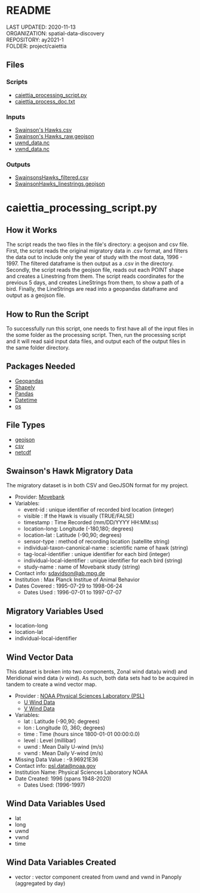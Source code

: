 # README
LAST UPDATED: 2020-11-13  
ORGANIZATION: spatial-data-discovery  
REPOSITORY: ay2021-1  
FOLDER: project/caiettia

## Files
### Scripts
* [caiettia_processing_script.py](https://github.com/spatial-data-discovery/ay2021-1/blob/master/project/caiettia/caiettia_processing_script.py)
* [caiettia_process_doc.txt](https://github.com/spatial-data-discovery/ay2021-1/blob/master/project/caiettia/caiettia_process_doc.txt)
### Inputs
* [Swainson's Hawks.csv](https://github.com/spatial-data-discovery/ay2021-1/blob/master/project/caiettia/data_files/Swainson's%20Hawks.csv)
* [Swainson's Hawks_raw.geojson](https://github.com/spatial-data-discovery/ay2021-1/blob/master/project/caiettia/data_files/Swainson's%20Hawks_raw.geojson)
* [uwnd_data.nc](https://github.com/spatial-data-discovery/ay2021-1/blob/master/project/caiettia/data_files/uwnd_data.nc)
* [vwnd_data.nc](https://github.com/spatial-data-discovery/ay2021-1/blob/master/project/caiettia/data_files/vwnd_data.nc)
### Outputs
* [SwainsonsHawks_filtered.csv](https://github.com/spatial-data-discovery/ay2021-1/blob/master/project/caiettia/data_files/SwainsonsHawks_filtered.csv)
* [SwainsonHawks_linestrings.geojson](https://github.com/spatial-data-discovery/ay2021-1/blob/master/project/caiettia/data_files/SwainsonHawks_linestrings.geojson)

# caiettia_processing_script.py

## How it Works
The script reads the two files in the file's directory: a geojson and csv file. First, the script reads the original migratory data in .csv format, and  filters the data out to include only the year of study with the most data, 1996 - 1997. The filtered dataframe is then output as a .csv in the directory. Secondly, the script reads the geojson file, reads out each POINT shape and creates a Linestring from them. The script reads coordinates for the previous 5 days, and creates LineStrings from them, to show a path of a bird. Finally, the LineStrings are read into a geopandas dataframe and output as a geojson file.

## How to Run the Script
To successfully run this script, one needs to first have all of the input files in the some folder as the processing script. Then, run the processing script and it will read said input data files, and output each of the output files in the same folder directory. 



## Packages Needed
* [Geopandas](https://geopandas.org/)
* [Shapely](https://pypi.org/project/Shapely/)
* [Pandas](https://pandas.pydata.org/)
* [Datetime](https://docs.python.org/3/library/datetime.html)
* [os](https://docs.python.org/3.4/library/os.html)

## File Types
* [geojson](https://geojson.org/)
* [csv](https://www.computerhope.com/issues/ch001356.htm)
* [netcdf](https://www.unidata.ucar.edu/software/netcdf/docs/netcdf_introduction.html)


## Swainson's Hawk Migratory Data
The migratory dataset is in both CSV and GeoJSON format for my project. 
* Provider: [Movebank](https://www.movebank.org/cms/webapp?gwt_fragment=page=studies,path=study204253)
* Variables: 
  * event-id : unique identifier of recorded bird location (integer)
  * visible : If the Hawk is visually (TRUE/FALSE)
  * timestamp : Time Recorded (mm/DD/YYYY HH:MM:ss)
  * location-long: Longitude (-180,180; degrees)
  * location-lat : Latitude (-90,90; degrees)
  * sensor-type : method of recording location (satellite string)
  * individual-taxon-canonical-name : scientific name of hawk (string)
  * tag-local-identifier : unique identifier for each bird (integer)
  * individual-local-identifier : unique identifier for each bird (string)
  * study-name : name of Movebank study (string)
* Contact info: sdavidson@ab.mpg.de
* Institution : Max Planck Institue of Animal Behavior
* Dates Covered : 1995-07-29 to 1998-06-24
  * Dates Used : 1996-07-01 to 1997-07-07

## Migratory Variables Used
* location-long 
* location-lat 
* individual-local-identifier 

## Wind Vector Data
This dataset is broken into two components, Zonal wind data(u wind) and Meridional wind data (v wind). As such, both data sets had to be acquired in tandem to create a wind vector map.
* Provider : [NOAA Physical Sciences Laboratory (PSL)](https://psl.noaa.gov/about/)
  * [U Wind Data](https://psl.noaa.gov/cgi-bin/GrADS.pl?dataset=NCEP%20Reanalysis%20Daily%20Averages;DB_did=195;file=%2FDatasets%2Fncep.reanalysis.dailyavgs%2Fsurface%2Fuwnd.sig995.1948.nc%20uwnd.sig995.y4.nc%20105523;variable=uwnd;DB_vid=228;DB_tid=89420;units=m%2Fs;longstat=Mean;DB_statistic=Mean;stat=;lat-begin=90.00S;lat-end=90.00N;lon-begin=0.00E;lon-end=357.50E;dim0=time;year_begin=1996;mon_begin=Jul;day_begin=1;year_end=1997;mon_end=Jul;day_end=7;X=lon;Y=lat;output=file;bckgrnd=black;use_color=on;fill=lines;cint=;range1=;range2=;scale=100;maskf=%2FDatasets%2Fncep.reanalysis.dailyavgs%2Fsurface%2Fland.nc;maskv=Land-sea%20mask;submit=Create%20Plot%20or%20Subset%20of%20Data;time-begin=17715%20Jul%201%201996;time-end=18086%20Jul%207%201997)
  * [V Wind Data](https://psl.noaa.gov/cgi-bin/GrADS.pl?dataset=NCEP%20Reanalysis%20Daily%20Averages;DB_did=195;file=%2FDatasets%2Fncep.reanalysis.dailyavgs%2Fsurface%2Fvwnd.sig995.1948.nc%20vwnd.sig995.y4.nc%20105523;variable=vwnd;DB_vid=278;DB_tid=89420;units=m%2Fs;longstat=Mean;DB_statistic=Mean;stat=;lat-begin=90.00S;lat-end=90.00N;lon-begin=0.00E;lon-end=357.50E;dim0=time;year_begin=1996;mon_begin=Jul;day_begin=1;year_end=1997;mon_end=Jul;day_end=7;X=lon;Y=lat;output=file;bckgrnd=black;use_color=on;fill=lines;cint=;range1=;range2=;scale=100;maskf=%2FDatasets%2Fncep.reanalysis.dailyavgs%2Fsurface%2Fland.nc;maskv=Land-sea%20mask;submit=Create%20Plot%20or%20Subset%20of%20Data;time-begin=17715%20Jul%201%201996;time-end=18086%20Jul%207%201997)
* Variables:
  * lat : Latitude (-90,90; degrees)
  * lon : Longitude (0, 360; degrees)
  * time : Time (hours since 1800-01-01 00:00:0.0)
  * level : Level (millibar)
  * uwnd : Mean Daily U-wind (m/s)
  * vwnd : Mean Daily V-wind (m/s)
* Missing Data Value :  -9.96921E36
* Contact info: psl.data@noaa.gov
* Institution Name: Physical Sciences Laboratory NOAA
* Date Created: 1996 (spans 1948-2020)
  * Dates Used: (1996-1997) 

## Wind Data Variables Used
* lat
* long
* uwnd
* vwnd 
* time

## Wind Data Variables Created
* vector : vector component created from uwnd and vwnd in Panoply (aggregated by day)




